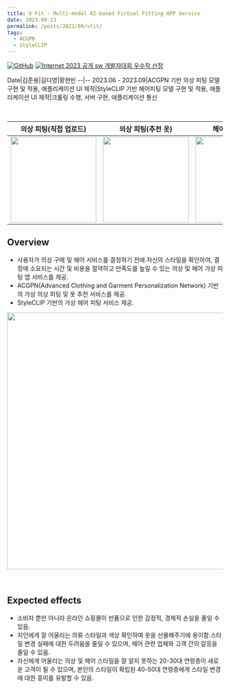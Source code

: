 ```yaml
---
title: V Fit - Multi-modal AI-based Firtual Fitting APP Service
date: 2023-09-13
permalink: /posts/2023/09/vfit/
tags:
  - ACGPN
  - StyleCLIP
---
```


[![GitHub](https://img.icons8.com/ios-glyphs/30/000000/github.png)](https://github.com/VIP-Projects/V-Fit) [![Internet](https://img.icons8.com/?size=30&id=Zt694HAaTkB3&format=png&color=000000/Internet.png) 2023 공개 sw 개발자대회 우수작 선정](https://kossa.kr/materials/2023/ossp/index.html)

Date|김준용|길다영|황현빈
--|--
2023.06 - 2023.09|ACGPN 기반 의상 피팅 모델 구현 및 적용, 애플리케이션 UI 제작|StyleCLIP 기반 헤어피팅 모델 구현 및 적용, 애플리케이션 UI 제작|크롤링 수행, 서버 구현, 애플리케이션 통신


<br>


의상 피팅(직접 업로드) | 의상 피팅(추천 옷) | 헤어 피팅(스타일) | 헤어 피팅(컬러)
--|--|--|--
<img src="https://github.com/VIP-Projects/V-Fit/assets/53934639/1acd07f5-88c7-487a-95e2-40f189472148" style="width:200px"> | <img src="https://github.com/VIP-Projects/V-Fit/assets/53934639/f1525463-b1a6-4114-8c36-1ad086951fff" style="width:200px">|<img src="https://github.com/VIP-Projects/V-Fit/assets/53934639/f49beca7-e09a-4684-850e-3bfc4d8ef4f0" style="width:200px">|<img src="https://github.com/VIP-Projects/V-Fit/assets/53934639/cd4dcedc-9faf-4d5a-a648-f52da902a3fa" style="width:200px">


## Overview
- 사용자가 의상 구매 및 헤어 서비스를 결정하기 전에 자신의 스타일을 확인하여, 결정에 소요되는 시간 및 비용을 절약하고 만족도를 높일 수 있는 의상 및 헤어 가상 피팅 앱 서비스를 제공.
- ACGPN(Advanced Clothing and Garment Personalization Network) 기반의 가상 의상 피팅 및 옷 추천 서비스를 제공.
- StyleCLIP 기반의 가상 헤어 피팅 서비스 제공.

<p align="center">
<img src="https://github.com/VIP-Projects/V-Fit/assets/53934639/5e057b01-26e8-4d07-b813-73bdabde317d" style="width:600px">
</p>


<br>

## Expected effects
- 소비자 뿐만 아니라 온라인 쇼핑몰이 반품으로 인한 감정적, 경제적 손실을 줄일 수 있음.
- 지인에게 잘 어울리는 의류 스타일과 색상 확인하여 옷을 선물해주기에 용이함.스타일 변경 실패에 대한 두려움을 줄일 수 있으며, 헤어 관련 업체와 고객 간의 갈등을 줄일 수 있음.
- 자신에게 어울리는 의상 및 헤어 스타일을 잘 알지 못하는 20-30대 연령층이 새로운 고객이 될 수 있으며, 본인의 스타일이 확립된 40-50대 연령층에게 스타일 변경에 대한 흥미를 유발할 수 있음.
